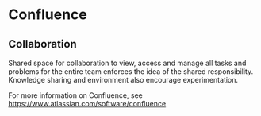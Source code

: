 # Confluence

## Collaboration
Shared space for collaboration to view, access and manage all tasks and problems for the entire team enforces the idea of the shared responsibility. Knowledge sharing and environment also encourage experimentation.

For more information on Confluence, see https://www.atlassian.com/software/confluence